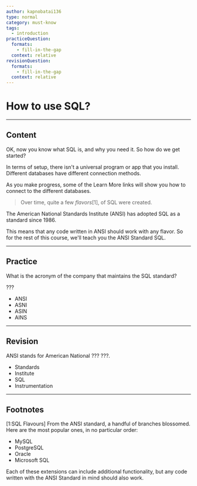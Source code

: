 ```yaml
---
author: kapnobatai136
type: normal
category: must-know
tags:
  - introduction
practiceQuestion:
  formats:
    - fill-in-the-gap
  context: relative
revisionQuestion:
  formats:
    - fill-in-the-gap
  context: relative
---
```


# How to use SQL?


---

## Content

OK, now you know what SQL is, and why you need it. So how do we get started?

In terms of setup, there isn't a universal program or app that you install. Different databases have different connection methods.

As you make progress, some of the Learn More links will show you how to connect to the different databases.

> Over time, quite a few *flavors*[1], of SQL were created. 

The American National Standards Institute (ANSI) has adopted SQL as a standard since 1986. 

This means that any code written in ANSI should work with any flavor. So for the rest of this course, we'll teach you the ANSI Standard SQL. 


---

## Practice

What is the acronym of the company that maintains the SQL standard?

???

- ANSI
- ASNI
- ASIN
- AINS


---

## Revision

ANSI stands for American National ??? ???.

- Standards
- Institute
- SQL
- Instrumentation


---

## Footnotes

[1:SQL Flavours]
From the ANSI standard, a handful of branches blossomed. Here are the most popular ones, in no particular order:

- MySQL
- PostgreSQL
- Oracle
- Microsoft SQL

Each of these extensions can include additional functionality, but any code written with the ANSI Standard in mind should also work.
